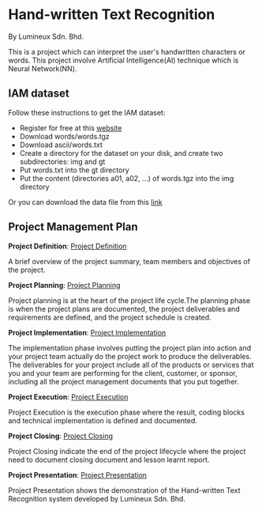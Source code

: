 # Hand-written Text Recognition
By Lumineux Sdn. Bhd.

This is a project which can interpret the user's handwritten characters or words. This project involve Artificial Intelligence(AI) technique which is Neural Network(NN).

## IAM dataset
Follow these instructions to get the IAM dataset:
<ul>
  <li> Register for free at this <a href="http://www.fki.inf.unibe.ch/databases/iam-handwriting-database">website</a> </li>
  <li> Download words/words.tgz </li>
  <li> Download ascii/words.txt </li>
  <li> Create a directory for the dataset on your disk, and create two subdirectories: img and gt </li>
  <li> Put words.txt into the gt directory </li>
  <li> Put the content (directories a01, a02, ...) of words.tgz into the img directory </li>
</ul>
Or you can download the data file from this <a href="https://drive.google.com/drive/folders/1AtWisxpjfZPaKAdphJ93dk550fTwwdub?usp=sharing">link</a>


## Project Management Plan
**Project Definition**: [Project Definition](PMP/A-Project_Definition.md)

A brief overview of the project summary, team members and objectives of the project.

**Project Planning**: [Project Planning](PMP/B-Project_Planning.md)

Project planning is at the heart of the project life cycle.The planning phase is when the project plans are documented, the project deliverables and requirements are defined, and the project schedule is created.

**Project Implementation**: [Project Implementation](PMP/C-Project_Implementation.md)

The implementation phase involves putting the project plan into action and your project team actually do the project work to produce the deliverables. The deliverables for your project include all of the products or services that you and your team are performing for the client, customer, or sponsor, including all the project management documents that you put together.

**Project Execution**: [Project Execution](PMP/D-Project_Execution.md)

Project Execution is the execution phase where the result, coding blocks and technical implementation is defined and documented.

**Project Closing**: [Project Closing](PMP/E-Project_Closing.md)

Project Closing indicate the end of the project lifecycle where the project need to document closing document and lesson learnt report.

**Project Presentation**: [Project Presentation](PMP/F-Project_Presentation.md)

Project Presentation shows the demonstration of the Hand-written Text Recognition system developed by Lumineux Sdn. Bhd.
